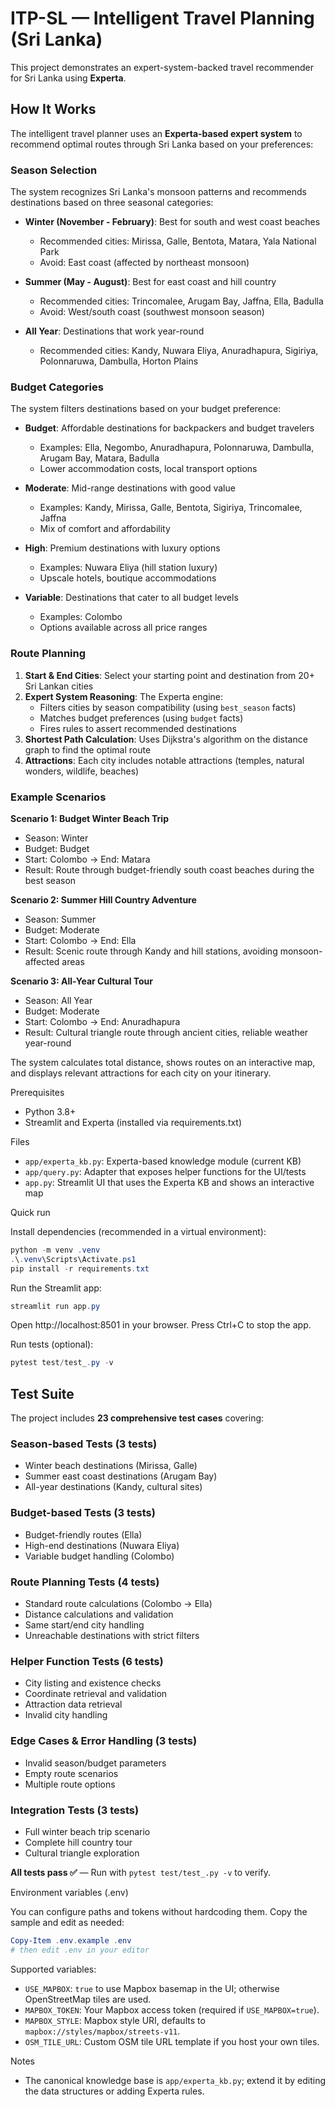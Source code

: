# ITP-SL — Intelligent Travel Planning (Sri Lanka)

This project demonstrates an expert-system-backed travel recommender for Sri Lanka using **Experta**.

## How It Works

The intelligent travel planner uses an **Experta-based expert system** to recommend optimal routes through Sri Lanka based on your preferences:

### Season Selection

The system recognizes Sri Lanka's monsoon patterns and recommends destinations based on three seasonal categories:

- **Winter (November - February)**: Best for south and west coast beaches

  - Recommended cities: Mirissa, Galle, Bentota, Matara, Yala National Park
  - Avoid: East coast (affected by northeast monsoon)

- **Summer (May - August)**: Best for east coast and hill country

  - Recommended cities: Trincomalee, Arugam Bay, Jaffna, Ella, Badulla
  - Avoid: West/south coast (southwest monsoon season)

- **All Year**: Destinations that work year-round
  - Recommended cities: Kandy, Nuwara Eliya, Anuradhapura, Sigiriya, Polonnaruwa, Dambulla, Horton Plains

### Budget Categories

The system filters destinations based on your budget preference:

- **Budget**: Affordable destinations for backpackers and budget travelers

  - Examples: Ella, Negombo, Anuradhapura, Polonnaruwa, Dambulla, Arugam Bay, Matara, Badulla
  - Lower accommodation costs, local transport options

- **Moderate**: Mid-range destinations with good value

  - Examples: Kandy, Mirissa, Galle, Bentota, Sigiriya, Trincomalee, Jaffna
  - Mix of comfort and affordability

- **High**: Premium destinations with luxury options

  - Examples: Nuwara Eliya (hill station luxury)
  - Upscale hotels, boutique accommodations

- **Variable**: Destinations that cater to all budget levels
  - Examples: Colombo
  - Options available across all price ranges

### Route Planning

1. **Start & End Cities**: Select your starting point and destination from 20+ Sri Lankan cities
2. **Expert System Reasoning**: The Experta engine:
   - Filters cities by season compatibility (using `best_season` facts)
   - Matches budget preferences (using `budget` facts)
   - Fires rules to assert recommended destinations
3. **Shortest Path Calculation**: Uses Dijkstra's algorithm on the distance graph to find the optimal route
4. **Attractions**: Each city includes notable attractions (temples, natural wonders, wildlife, beaches)

### Example Scenarios

**Scenario 1: Budget Winter Beach Trip**

- Season: Winter
- Budget: Budget
- Start: Colombo → End: Matara
- Result: Route through budget-friendly south coast beaches during the best season

**Scenario 2: Summer Hill Country Adventure**

- Season: Summer
- Budget: Moderate
- Start: Colombo → End: Ella
- Result: Scenic route through Kandy and hill stations, avoiding monsoon-affected areas

**Scenario 3: All-Year Cultural Tour**

- Season: All Year
- Budget: Moderate
- Start: Colombo → End: Anuradhapura
- Result: Cultural triangle route through ancient cities, reliable weather year-round

The system calculates total distance, shows routes on an interactive map, and displays relevant attractions for each city on your itinerary.

Prerequisites

- Python 3.8+
- Streamlit and Experta (installed via requirements.txt)

Files

- `app/experta_kb.py`: Experta-based knowledge module (current KB)
- `app/query.py`: Adapter that exposes helper functions for the UI/tests
- `app.py`: Streamlit UI that uses the Experta KB and shows an interactive map

Quick run

Install dependencies (recommended in a virtual environment):

```powershell
python -m venv .venv
.\.venv\Scripts\Activate.ps1
pip install -r requirements.txt
```

Run the Streamlit app:

```powershell
streamlit run app.py
```

Open http://localhost:8501 in your browser. Press Ctrl+C to stop the app.

Run tests (optional):

```powershell
pytest test/test_.py -v
```

## Test Suite

The project includes **23 comprehensive test cases** covering:

### Season-based Tests (3 tests)

- Winter beach destinations (Mirissa, Galle)
- Summer east coast destinations (Arugam Bay)
- All-year destinations (Kandy, cultural sites)

### Budget-based Tests (3 tests)

- Budget-friendly routes (Ella)
- High-end destinations (Nuwara Eliya)
- Variable budget handling (Colombo)

### Route Planning Tests (4 tests)

- Standard route calculations (Colombo → Ella)
- Distance calculations and validation
- Same start/end city handling
- Unreachable destinations with strict filters

### Helper Function Tests (6 tests)

- City listing and existence checks
- Coordinate retrieval and validation
- Attraction data retrieval
- Invalid city handling

### Edge Cases & Error Handling (3 tests)

- Invalid season/budget parameters
- Empty route scenarios
- Multiple route options

### Integration Tests (3 tests)

- Full winter beach trip scenario
- Complete hill country tour
- Cultural triangle exploration

**All tests pass ✅** — Run with `pytest test/test_.py -v` to verify.

Environment variables (.env)

You can configure paths and tokens without hardcoding them. Copy the sample and edit as needed:

```powershell
Copy-Item .env.example .env
# then edit .env in your editor
```

Supported variables:

- `USE_MAPBOX`: `true` to use Mapbox basemap in the UI; otherwise OpenStreetMap tiles are used.
- `MAPBOX_TOKEN`: Your Mapbox access token (required if `USE_MAPBOX=true`).
- `MAPBOX_STYLE`: Mapbox style URI, defaults to `mapbox://styles/mapbox/streets-v11`.
- `OSM_TILE_URL`: Custom OSM tile URL template if you host your own tiles.

Notes

- The canonical knowledge base is `app/experta_kb.py`; extend it by editing the data structures or adding Experta rules.
